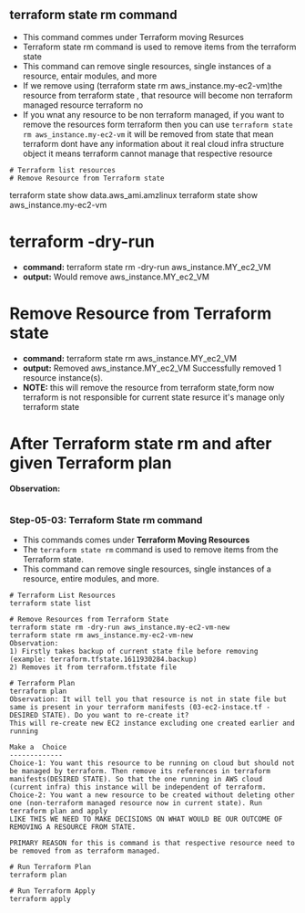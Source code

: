 ## terraform state rm command
- This command commes under Terraform moving Resurces
- Terraform state rm command is used to remove items from the terraform state 
- This command can remove single resources, single instances of a resource, entair modules, and more 
- If we remove using (terraform state rm aws_instance.my-ec2-vm)the resource from terraform state , that resource will become non terraform managed resource terraform no
- If you wnat any resource to be non terraform managed, if you want to remove the resources form terraform then you can use `terraform state rm aws_instance.my-ec2-vm` it will be removed from state that mean terraform dont have any information about it real cloud infra structure object it means terraform cannot manage that respective resource 
```t
# Terraform list resources
# Remove Resource from Terraform state
```

terraform  state show data.aws_ami.amzlinux
terraform  state show aws_instance.my-ec2-vm

# terraform **-dry-run**
- **command:** terraform state rm -dry-run aws_instance.MY_ec2_VM
- **output:**  Would remove aws_instance.MY_ec2_VM

#  Remove Resource from Terraform state
- **command:**  terraform state rm aws_instance.MY_ec2_VM 
- **output:** 
          Removed aws_instance.MY_ec2_VM
          Successfully removed 1 resource instance(s).
- **NOTE:**  this will remove the resource from terraform state,form now terraform is not responsible for current state resurce it's manage only terraform state 

# After **Terraform state rm** and after given **Terraform plan**
**Observation:**
```t

```



### Step-05-03: Terraform State rm command
- This commands comes under **Terraform Moving Resources**
- The `terraform state rm` command is used to remove items from the Terraform state. 
- This command can remove single resources, single instances of a resource, entire modules, and more.
```t
# Terraform List Resources
terraform state list

# Remove Resources from Terraform State
terraform state rm -dry-run aws_instance.my-ec2-vm-new
terraform state rm aws_instance.my-ec2-vm-new
Observation: 
1) Firstly takes backup of current state file before removing (example: terraform.tfstate.1611930284.backup)
2) Removes it from terraform.tfstate file

# Terraform Plan
terraform plan
Observation: It will tell you that resource is not in state file but same is present in your terraform manifests (03-ec2-instace.tf - DESIRED STATE). Do you want to re-create it?
This will re-create new EC2 instance excluding one created earlier and running

Make a  Choice
-------------
Choice-1: You want this resource to be running on cloud but should not be managed by terraform. Then remove its references in terraform manifests(DESIRED STATE). So that the one running in AWS cloud (current infra) this instance will be independent of terraform. 
Choice-2: You want a new resource to be created without deleting other one (non-terraform managed resource now in current state). Run terraform plan and apply
LIKE THIS WE NEED TO MAKE DECISIONS ON WHAT WOULD BE OUR OUTCOME OF REMOVING A RESOURCE FROM STATE.

PRIMARY REASON for this is command is that respective resource need to be removed from as terraform managed. 

# Run Terraform Plan
terraform plan

# Run Terraform Apply
terraform apply 
```
